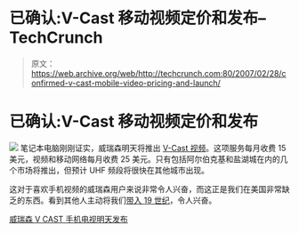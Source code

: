 # 已确认:V-Cast 移动视频定价和发布–TechCrunch

> 原文：<https://web.archive.org/web/http://techcrunch.com:80/2007/02/28/confirmed-v-cast-mobile-video-pricing-and-launch/>

# 已确认:V-Cast 移动视频定价和发布

![](img/8d4315f0d8d0a585cfe6a47426f64b1a.png)
笔记本电脑刚刚证实，威瑞森明天将推出 [V-Cast 视频](https://web.archive.org/web/20210225064439/http://crunchgear.com/2007/02/26/v-cast-mobile-tv-gets-official/)。这项服务每月收费 15 美元，视频和移动网络每月收费 25 美元。只有包括阿尔伯克基和盐湖城在内的几个市场将推出，但预计 UHF 频段将很快在其他城市出现。

这对于喜欢手机视频的威瑞森用户来说非常令人兴奋，而这正是我们在美国非常缺乏的东西。看到其他人主动将我们[带入 19 世纪](https://web.archive.org/web/20210225064439/http://crunchgear.com/2007/02/14/the-state-of-mobile-content/)，令人兴奋。

[威瑞森 V CAST 手机电视明天发布](https://web.archive.org/web/20210225064439/http://laptopmag.com/News/Cell-Phones/Verizon-V-CAST-Mobile-TV-Rumored-to-Launch-Tomorrow.htm)